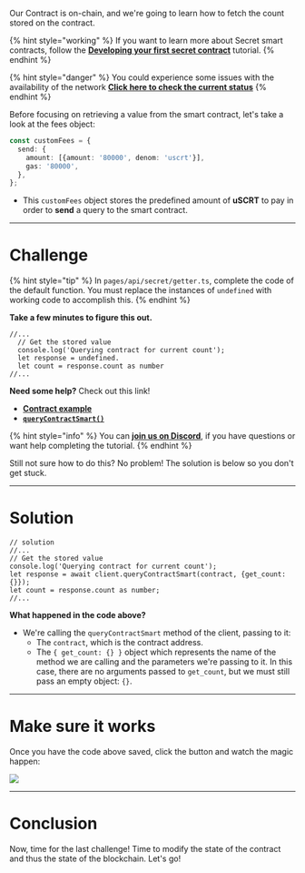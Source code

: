 Our Contract is on-chain, and we're going to learn how to fetch the count stored on the contract.

{% hint style="working" %}
If you want to learn more about Secret smart contracts, follow the [**Developing your first secret contract**](https://learn.figment.io/tutorials/creating-a-secret-contract-from-scratch) tutorial.
{% endhint %}

{% hint style="danger" %}
You could experience some issues with the availability of the network [**Click here to check the current status**](https://secretnodes.com/secret/chains/holodeck-2)
{% endhint %}

Before focusing on retrieving a value from the smart contract, let's take a look at the fees object:

```typescript
const customFees = {
  send: {
    amount: [{amount: '80000', denom: 'uscrt'}],
    gas: '80000',
  },
};
```

- This `customFees` object stores the predefined amount of **uSCRT** to pay in order to **send** a query to the smart contract.

---

# Challenge

{% hint style="tip" %}
In `pages/api/secret/getter.ts`, complete the code of the default function. You must replace the instances of `undefined` with working code to accomplish this.
{% endhint %}

**Take a few minutes to figure this out.**

```tsx
//...
  // Get the stored value
  console.log('Querying contract for current count');
  let response = undefined.
  let count = response.count as number
//...
```

**Need some help?** Check out this link!

- [**Contract example**](https://github.com/enigmampc/SecretJS-Templates/tree/master/5_contracts)
- [**`queryContractSmart()`**](https://github.com/enigmampc/SecretNetwork/blob/7adccb9a09579a564fc90173cc9509d88c46d114/cosmwasm-js/packages/sdk/src/cosmwasmclient.ts#L400)

{% hint style="info" %}
You can [**join us on Discord**](https://discord.gg/fszyM7K), if you have questions or want help completing the tutorial.
{% endhint %}

Still not sure how to do this? No problem! The solution is below so you don't get stuck.

---

# Solution

```tsx
// solution
//...
// Get the stored value
console.log('Querying contract for current count');
let response = await client.queryContractSmart(contract, {get_count: {}});
let count = response.count as number;
//...
```

**What happened in the code above?**

- We're calling the `queryContractSmart` method of the client, passing to it:
  - The `contract`, which is the contract address.
  - The `{ get_count: {} }` object which represents the name of the method we are calling and the parameters we're passing to it. In this case, there are no arguments passed to `get_count`, but we must still pass an empty object: `{}`.

---

# Make sure it works

Once you have the code above saved, click the button and watch the magic happen:

![](https://raw.githubusercontent.com/figment-networks/learn-web3-dapp/main/markdown/__images__/secret/secret-getter.gif)

---

# Conclusion

Now, time for the last challenge! Time to modify the state of the contract and thus the state of the blockchain. Let's go!
